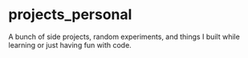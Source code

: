 # projects_personal
A bunch of side projects, random experiments, and things I built while learning or just having fun with code.
